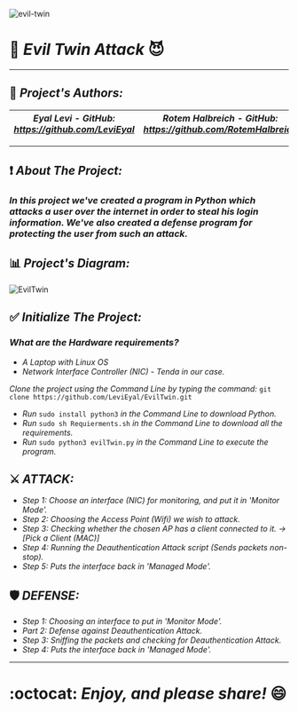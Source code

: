 ![evil-twin](https://user-images.githubusercontent.com/66558110/168109529-d1afbe18-5563-4a45-954e-9c43d06e2723.jpg)
# 👼 *Evil Twin Attack* 😈
--------------------------------------------------------------------------------------------------------------------------------------------------------------------
## :pencil: *Project's Authors:*
 *Eyal Levi   -  GitHub: https://github.com/LeviEyal* | *Rotem Halbreich  -  GitHub: https://github.com/RotemHalbreich* | *Moshe Crespin  -  GitHub: https://github.com/mosheCrespin*
------------------------------------------------------|------------------------------------------------------|------------------------------------------------------
--------------------------------------------------------------------------------------------------------------------------------------------------------------------

## ❗ *About The Project:*
### *In this project we've created a program in Python which attacks a user over the internet in order to steal his login information. We've also created a defense program for protecting the user from such an attack.*


## :bar_chart: *Project's Diagram:*
![EvilTwin](https://user-images.githubusercontent.com/66558110/168108301-7f8a238e-a617-48b8-9b9e-166647628f34.png)


## :white_check_mark: *Initialize The Project:*
### *What are the Hardware requirements?*
* *A Laptop with Linux OS*
* *Network Interface Controller (NIC) - Tenda in our case.*

*Clone the project using the Command Line by typing the command:*
`git clone https://github.com/LeviEyal/EvilTwin.git`
* *Run* `sudo install python3` *in the Command Line to download Python.*
* *Run* `sudo sh Requierments.sh` *in the Command Line to download all the requirements.*
* *Run* `sudo python3 evilTwin.py` *in the Command Line to execute the program.*

## ⚔️ *__ATTACK:__*
* *Step 1: Choose an interface (NIC) for monitoring, and put it in 'Monitor Mode'.*
* *Step 2: Choosing the Access Point (Wifi) we wish to attack.*
* *Step 3: Checking whether the chosen AP has a client connected to it. -> [Pick a Client (MAC)]*
* *Step 4: Running the Deauthentication Attack script (Sends packets non-stop).*
* *Step 5: Puts the interface back in 'Managed Mode'.*

## 🛡️ *__DEFENSE:__*  
* *Step 1:  Choosing an interface to put in 'Monitor Mode'.*
* *Part 2: Defense against Deauthentication Attack.*
* *Step 3: Sniffing the packets and checking for Deauthentication Attack.*
* *Step 4: Puts the interface back in 'Managed Mode'.*

--------------------------------------------------------------------------------------------------------------------------------------------------------------------

# :octocat: *Enjoy, and please share!* :smile:
